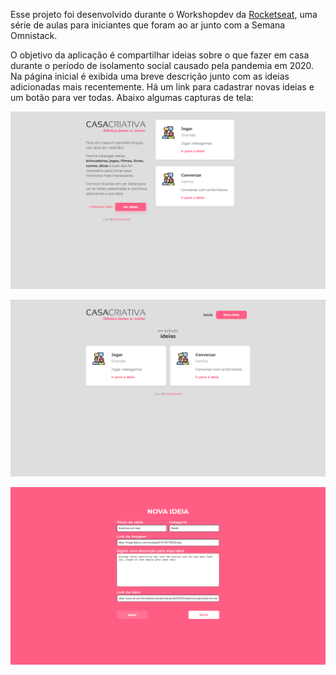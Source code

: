 Esse projeto foi desenvolvido durante o Workshopdev da [Rocketseat](https://github.com/Rocketseat), uma série de aulas para iniciantes que foram ao ar junto com a Semana Omnistack.

O objetivo da aplicação é compartilhar ideias sobre o que fazer em casa durante o período de isolamento social causado pela pandemia em 2020. Na página inicial é exibida uma breve descrição junto com as ideias adicionadas mais recentemente. Há um link para cadastrar novas ideias e um botão para ver todas. Abaixo algumas capturas de tela:

![Tela inicial](https://raw.githubusercontent.com/thomaz-s/casa-criativa/master/.github/img02.png)

![Ver ideias](https://raw.githubusercontent.com/thomaz-s/casa-criativa/master/.github/img01.png)

![Cadastrar ideia](https://raw.githubusercontent.com/thomaz-s/casa-criativa/master/.github/img03.png)